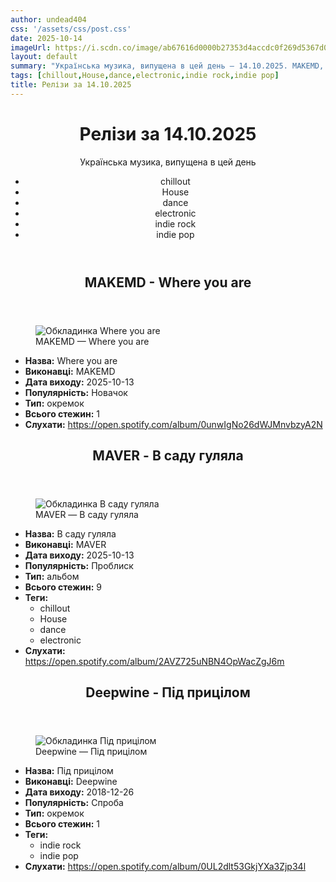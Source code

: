 ```yaml
---
author: undead404
css: '/assets/css/post.css'
date: 2025-10-14
imageUrl: https://i.scdn.co/image/ab67616d0000b27353d4accdc0f269d5367d0515
layout: default
summary: "Українська музика, випущена в цей день – 14.10.2025. MAKEMD, MAVER, Deepwine та інші"
tags: [chillout,House,dance,electronic,indie rock,indie pop]
title: Релізи за 14.10.2025
---
```


<main class="main-content">
  <header>
    <h1>Релізи за <time datetime="2025-10-14">14.10.2025</time></h1>
    <p class="summary">Українська музика, випущена в цей день</p>
      <ul class="tags">
          <li>chillout</li>
          <li>House</li>
          <li>dance</li>
          <li>electronic</li>
          <li>indie rock</li>
          <li>indie pop</li>
      </ul>
  </header>
  <section class="releases">
    <article class="release">
      <header>
        <h2>
          MAKEMD - Where you are
        </h2>
      </header>
      <figure>
        <img src="https://i.scdn.co/image/ab67616d0000b27353d4accdc0f269d5367d0515" alt="Обкладинка Where you are">
        <figcaption>MAKEMD — Where you are</figcaption>
      </figure>
      <ul>
        <li><strong>Назва:</strong> Where you are</li>
        <li><strong>Виконавці:</strong> MAKEMD</li>
        <li><strong>Дата виходу:</strong> 2025-10-13</li>
        <li><strong>Популярність:</strong> Новачок</li>
        <li><strong>Тип:</strong> окремок</li>
        <li><strong>Всього стежин:</strong> 1</li>
        <li><strong>Слухати:</strong> <a href="https://open.spotify.com/album/0unwIgNo26dWJMnvbzyA2N" target="_blank">https:&#x2F;&#x2F;open.spotify.com&#x2F;album&#x2F;0unwIgNo26dWJMnvbzyA2N</a></li>
      </ul>
    </article>
    <article class="release">
      <header>
        <h2>
          MAVER - В саду гуляла
        </h2>
      </header>
      <figure>
        <img src="https://i.scdn.co/image/ab67616d0000b27311785bf8146ebdc7d8af2355" alt="Обкладинка В саду гуляла">
        <figcaption>MAVER — В саду гуляла</figcaption>
      </figure>
      <ul>
        <li><strong>Назва:</strong> В саду гуляла</li>
        <li><strong>Виконавці:</strong> MAVER</li>
        <li><strong>Дата виходу:</strong> 2025-10-13</li>
        <li><strong>Популярність:</strong> Проблиск</li>
        <li><strong>Тип:</strong> альбом</li>
        <li><strong>Всього стежин:</strong> 9</li>
            <li><strong>Теги:</strong>
            <ul class="tags">
                <li class="tag">chillout</li>
                <li class="tag">House</li>
                <li class="tag">dance</li>
                <li class="tag">electronic</li>
            </ul>
            </li>
        <li><strong>Слухати:</strong> <a href="https://open.spotify.com/album/2AVZ725uNBN4OpWacZgJ6m" target="_blank">https:&#x2F;&#x2F;open.spotify.com&#x2F;album&#x2F;2AVZ725uNBN4OpWacZgJ6m</a></li>
      </ul>
    </article>
    <article class="release">
      <header>
        <h2>
          Deepwine - Під прицілом
        </h2>
      </header>
      <figure>
        <img src="https://i.scdn.co/image/ab67616d0000b27387e06a1e68fd1db21155bbb3" alt="Обкладинка Під прицілом">
        <figcaption>Deepwine — Під прицілом</figcaption>
      </figure>
      <ul>
        <li><strong>Назва:</strong> Під прицілом</li>
        <li><strong>Виконавці:</strong> Deepwine</li>
        <li><strong>Дата виходу:</strong> 2018-12-26</li>
        <li><strong>Популярність:</strong> Спроба</li>
        <li><strong>Тип:</strong> окремок</li>
        <li><strong>Всього стежин:</strong> 1</li>
            <li><strong>Теги:</strong>
            <ul class="tags">
                <li class="tag">indie rock</li>
                <li class="tag">indie pop</li>
            </ul>
            </li>
        <li><strong>Слухати:</strong> <a href="https://open.spotify.com/album/0UL2dlt53GkjYXa3Zjp34l" target="_blank">https:&#x2F;&#x2F;open.spotify.com&#x2F;album&#x2F;0UL2dlt53GkjYXa3Zjp34l</a></li>
      </ul>
    </article>
  </section>
</main>